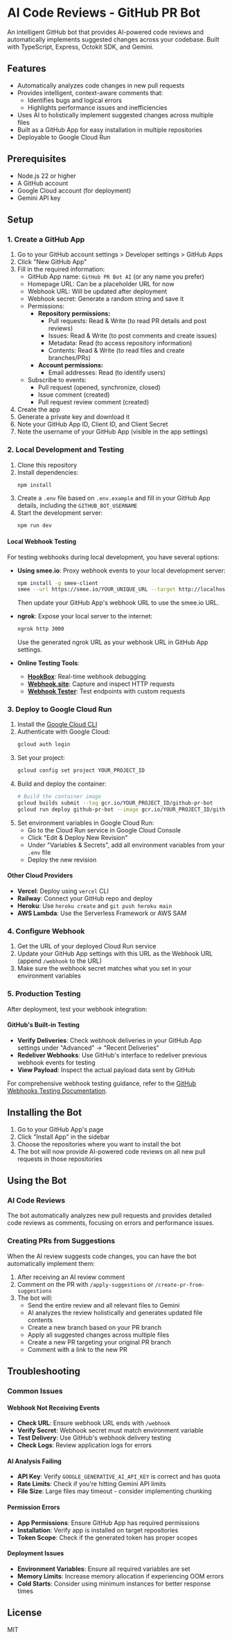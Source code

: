 # AI Code Reviews - GitHub PR Bot

An intelligent GitHub bot that provides AI-powered code reviews and automatically implements suggested changes across your codebase. Built with TypeScript, Express, Octokit SDK, and Gemini.

## Features

- Automatically analyzes code changes in new pull requests
- Provides intelligent, context-aware comments that:
  - Identifies bugs and logical errors
  - Highlights performance issues and inefficiencies
- Uses AI to holistically implement suggested changes across multiple files
- Built as a GitHub App for easy installation in multiple repositories
- Deployable to Google Cloud Run

## Prerequisites

- Node.js 22 or higher
- A GitHub account
- Google Cloud account (for deployment)
- Gemini API key

## Setup

### 1. Create a GitHub App

1. Go to your GitHub account settings > Developer settings > GitHub Apps
2. Click "New GitHub App"
3. Fill in the required information:
   - GitHub App name: `GitHub PR Bot AI` (or any name you prefer)
   - Homepage URL: Can be a placeholder URL for now
   - Webhook URL: Will be updated after deployment
   - Webhook secret: Generate a random string and save it
   - Permissions:
     - **Repository permissions:**
       - Pull requests: Read & Write (to read PR details and post reviews)
       - Issues: Read & Write (to post comments and create issues)
       - Metadata: Read (to access repository information)
       - Contents: Read & Write (to read files and create branches/PRs)
     - **Account permissions:**
       - Email addresses: Read (to identify users)
   - Subscribe to events:
     - Pull request (opened, synchronize, closed)
     - Issue comment (created)
     - Pull request review comment (created)
4. Create the app
5. Generate a private key and download it
6. Note your GitHub App ID, Client ID, and Client Secret
7. Note the username of your GitHub App (visible in the app settings)

### 2. Local Development and Testing

1. Clone this repository
2. Install dependencies:
   ```bash
   npm install
   ```
3. Create a `.env` file based on `.env.example` and fill in your GitHub App details, including the `GITHUB_BOT_USERNAME`
4. Start the development server:
   ```bash
   npm run dev
   ```

#### Local Webhook Testing

For testing webhooks during local development, you have several options:

- **Using smee.io**: Proxy webhook events to your local development server:

  ```bash
  npm install -g smee-client
  smee --url https://smee.io/YOUR_UNIQUE_URL --target http://localhost:3000/webhook
  ```

  Then update your GitHub App's webhook URL to use the smee.io URL.

- **ngrok**: Expose your local server to the internet:

  ```bash
  ngrok http 3000
  ```

  Use the generated ngrok URL as your webhook URL in GitHub App settings.

- **Online Testing Tools**:
  - **[HookBox](https://www.hookbox.app/)**: Real-time webhook debugging
  - **[Webhook.site](https://webhook.site/)**: Capture and inspect HTTP requests
  - **[Webhook Tester](https://www.kloudbean.com/webhook-tester/)**: Test endpoints with custom requests

### 3. Deploy to Google Cloud Run

1. Install the [Google Cloud CLI](https://cloud.google.com/sdk/docs/install)
2. Authenticate with Google Cloud:
   ```bash
   gcloud auth login
   ```
3. Set your project:
   ```bash
   gcloud config set project YOUR_PROJECT_ID
   ```
4. Build and deploy the container:
   ```bash
   # Build the container image
   gcloud builds submit --tag gcr.io/YOUR_PROJECT_ID/github-pr-bot
   gcloud run deploy github-pr-bot --image gcr.io/YOUR_PROJECT_ID/github-pr-bot --platform managed
   ```
5. Set environment variables in Google Cloud Run:
   - Go to the Cloud Run service in Google Cloud Console
   - Click "Edit & Deploy New Revision"
   - Under "Variables & Secrets", add all environment variables from your `.env` file
   - Deploy the new revision

#### Other Cloud Providers

- **Vercel**: Deploy using `vercel` CLI
- **Railway**: Connect your GitHub repo and deploy
- **Heroku**: Use `heroku create` and `git push heroku main`
- **AWS Lambda**: Use the Serverless Framework or AWS SAM

### 4. Configure Webhook

1. Get the URL of your deployed Cloud Run service
2. Update your GitHub App settings with this URL as the Webhook URL (append `/webhook` to the URL)
3. Make sure the webhook secret matches what you set in your environment variables

### 5. Production Testing

After deployment, test your webhook integration:

#### GitHub's Built-in Testing

- **Verify Deliveries**: Check webhook deliveries in your GitHub App settings under "Advanced" → "Recent Deliveries"
- **Redeliver Webhooks**: Use GitHub's interface to redeliver previous webhook events for testing
- **View Payload**: Inspect the actual payload data sent by GitHub

For comprehensive webhook testing guidance, refer to the [GitHub Webhooks Testing Documentation](https://docs.github.com/en/webhooks/testing-and-troubleshooting-webhooks/testing-webhooks).

## Installing the Bot

1. Go to your GitHub App's page
2. Click "Install App" in the sidebar
3. Choose the repositories where you want to install the bot
4. The bot will now provide AI-powered code reviews on all new pull requests in those repositories

## Using the Bot

### AI Code Reviews

The bot automatically analyzes new pull requests and provides detailed code reviews as comments, focusing on errors and performance issues.

### Creating PRs from Suggestions

When the AI review suggests code changes, you can have the bot automatically implement them:

1. After receiving an AI review comment
2. Comment on the PR with `/apply-suggestions` or `/create-pr-from-suggestions`
3. The bot will:
   - Send the entire review and all relevant files to Gemini
   - AI analyzes the review holistically and generates updated file contents
   - Create a new branch based on your PR branch
   - Apply all suggested changes across multiple files
   - Create a new PR targeting your original PR branch
   - Comment with a link to the new PR

## Troubleshooting

### Common Issues

#### Webhook Not Receiving Events

- **Check URL**: Ensure webhook URL ends with `/webhook`
- **Verify Secret**: Webhook secret must match environment variable
- **Test Delivery**: Use GitHub's webhook delivery testing
- **Check Logs**: Review application logs for errors

#### AI Analysis Failing

- **API Key**: Verify `GOOGLE_GENERATIVE_AI_API_KEY` is correct and has quota
- **Rate Limits**: Check if you're hitting Gemini API limits
- **File Size**: Large files may timeout - consider implementing chunking

#### Permission Errors

- **App Permissions**: Ensure GitHub App has required permissions
- **Installation**: Verify app is installed on target repositories
- **Token Scope**: Check if the generated token has proper scopes

#### Deployment Issues

- **Environment Variables**: Ensure all required variables are set
- **Memory Limits**: Increase memory allocation if experiencing OOM errors
- **Cold Starts**: Consider using minimum instances for better response times

## License

MIT
